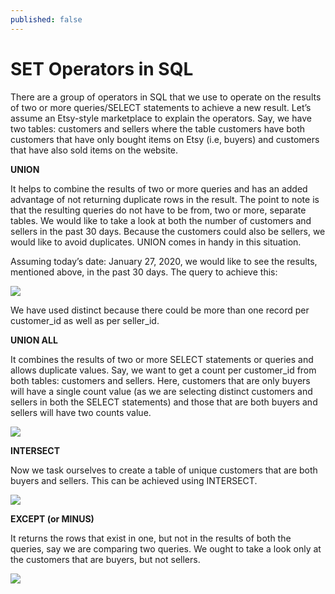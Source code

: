 ```yaml
---
published: false
---
```

# SET Operators in SQL


There are a group of operators in SQL that we use to operate on the results of two or more queries/SELECT statements to achieve a new result. Let’s assume an Etsy-style marketplace to explain the operators. Say, we have two tables: customers and sellers where the table customers have both customers that have only bought items on Etsy (i.e, buyers) and customers that have also sold items on the website.


**UNION**

It helps to combine the results of two or more queries and has an added advantage of not returning duplicate rows in the result. The point to note is that the resulting queries do not have to be from, two or more, separate tables. We would like to take a look at both the number of customers and sellers in the past 30 days. Because the customers could also be sellers, we would like to avoid duplicates. UNION comes in handy in this situation.

Assuming today’s date: January 27, 2020, we would like to see the results, mentioned above, in the past 30 days. The query to achieve this:


<img src="http://chidamodu.github.io/blog/images//union.png">


We have used distinct because there could be more than one record per customer_id as well as per seller_id.


**UNION ALL**

It combines the results of two or more SELECT statements or queries and allows duplicate values. Say, we want to get a count per customer_id from both tables: customers and sellers. Here, customers that are only buyers will have a single count value (as we are selecting distinct customers and sellers in both the SELECT statements) and those that are both buyers and sellers will have two counts value.


<img src="http://chidamodu.github.io/blog/images//union_all.png">


**INTERSECT**

Now we task ourselves to create a table of unique customers that are both buyers and sellers. This can be achieved using INTERSECT. 


<img src="http://chidamodu.github.io/blog/images//intersect.png">


**EXCEPT (or MINUS)**

It returns the rows that exist in one, but not in the results of both the queries, say we are comparing two queries. We ought to take a look only at the customers that are buyers, but not sellers.

<img src="http://chidamodu.github.io/blog/images//except.png">



